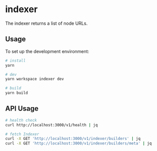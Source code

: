 # indexer

The indexer returns a list of node URLs.

## Usage

To set up the development environment:

```bash
# install
yarn

# dev
yarn workspace indexer dev

# build
yarn build
```

## API Usage

```sh
# health check
curl http://localhost:3000/v1/health | jq

# fetch Indexer
curl -X GET 'http://localhost:3000/v1/indexer/builders' | jq
curl -X GET 'http://localhost:3000/v1/indexer/builders/meta' | jq
```
